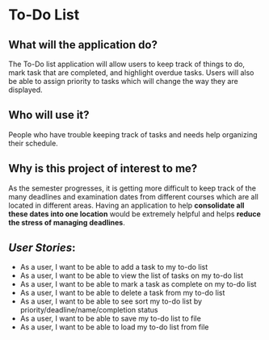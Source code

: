 # To-Do List


## What will the application do? 

The To-Do list application will allow users to keep track of things to do, mark task that are completed, and highlight
overdue tasks. Users will also be able to assign priority to tasks which will change the way they are displayed.

## Who will use it?
 
People who have trouble keeping track of tasks and needs help organizing their schedule.

## Why is this project of interest to me?

As the semester progresses, it is getting more difficult to keep track of the many deadlines and examination dates from
different courses which are all located in different areas. Having an application to help **consolidate all these dates 
into one location** would be extremely helpful and helps **reduce the stress of managing deadlines**.


## *User Stories*:
- As a user, I want to be able to add a task to my to-do list
- As a user, I want to be able to view the list of tasks on my to-do list
- As a user, I want to be able to mark a task as complete on my to-do list
- As a user, I want to be able to delete a task from my to-do list
- As a user, I want to be able to see sort my to-do list by priority/deadline/name/completion status
- As a user, I want to be able to save my to-do list to file
- As a user, I want to be able to load my to-do list from file
